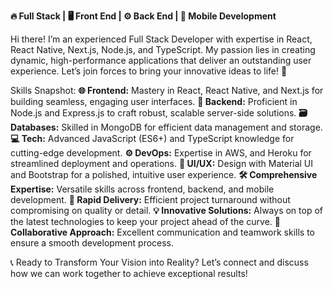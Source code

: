 **🔥 Full Stack | 🖥️ Front End | ⚙️ Back End | 📱 Mobile Development**

Hi there! I’m an experienced Full Stack Developer with expertise in React, React Native, Next.js, Node.js, and TypeScript. My passion lies in creating dynamic, high-performance applications that deliver an outstanding user experience. Let’s join forces to bring your innovative ideas to life! 🌟

Skills Snapshot:
**🌐 Frontend:** Mastery in React, React Native, and Next.js for building seamless, engaging user interfaces.
**🔧 Backend:** Proficient in Node.js and Express.js to craft robust, scalable server-side solutions.
**🗃️ Databases:** Skilled in MongoDB for efficient data management and storage.
**💻 Tech:** Advanced JavaScript (ES6+) and TypeScript knowledge for cutting-edge development.
**⚙️ DevOps:** Expertise in AWS, and Heroku for streamlined deployment and operations.
**🎨 UI/UX:** Design with Material UI and Bootstrap for a polished, intuitive user experience.
**🛠️ Comprehensive Expertise:** Versatile skills across frontend, backend, and mobile development.
**🚀 Rapid Delivery:** Efficient project turnaround without compromising on quality or detail.
**💡 Innovative Solutions:** Always on top of the latest technologies to keep your project ahead of the curve.
**🤝 Collaborative Approach:** Excellent communication and teamwork skills to ensure a smooth development process.

📞 Ready to Transform Your Vision into Reality? Let’s connect and discuss how we can work together to achieve exceptional results!
